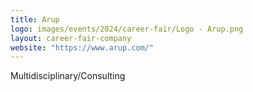```yaml
---
title: Arup
logo: images/events/2024/career-fair/Logo - Arup.png
layout: career-fair-company
website: "https://www.arup.com/"
---
```


Multidisciplinary/Consulting
